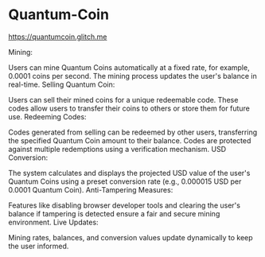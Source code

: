 # Quantum-Coin
https://quantumcoin.glitch.me


Mining:

Users can mine Quantum Coins automatically at a fixed rate, for example, 0.0001 coins per second.
The mining process updates the user's balance in real-time.
Selling Quantum Coin:

Users can sell their mined coins for a unique redeemable code.
These codes allow users to transfer their coins to others or store them for future use.
Redeeming Codes:

Codes generated from selling can be redeemed by other users, transferring the specified Quantum Coin amount to their balance.
Codes are protected against multiple redemptions using a verification mechanism.
USD Conversion:

The system calculates and displays the projected USD value of the user's Quantum Coins using a preset conversion rate (e.g., 0.000015 USD per 0.0001 Quantum Coin).
Anti-Tampering Measures:

Features like disabling browser developer tools and clearing the user's balance if tampering is detected ensure a fair and secure mining environment.
Live Updates:

Mining rates, balances, and conversion values update dynamically to keep the user informed.
